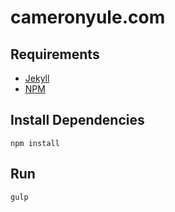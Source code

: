 # cameronyule.com

## Requirements

* [Jekyll](https://jekyllrb.com/)
* [NPM](https://www.npmjs.com/)

## Install Dependencies

```
npm install
```

## Run

```
gulp
```
